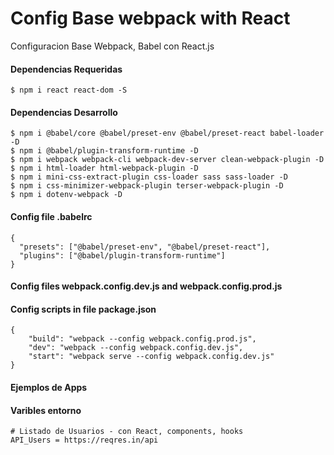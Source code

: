 # Config Base webpack with React

Configuracion Base Webpack, Babel con React.js

#### Dependencias Requeridas

```
$ npm i react react-dom -S
```

#### Dependencias Desarrollo

```
$ npm i @babel/core @babel/preset-env @babel/preset-react babel-loader -D
$ npm i @babel/plugin-transform-runtime -D
$ npm i webpack webpack-cli webpack-dev-server clean-webpack-plugin -D
$ npm i html-loader html-webpack-plugin -D
$ npm i mini-css-extract-plugin css-loader sass sass-loader -D
$ npm i css-minimizer-webpack-plugin terser-webpack-plugin -D
$ npm i dotenv-webpack -D
```

#### Config file .babelrc

```
{
  "presets": ["@babel/preset-env", "@babel/preset-react"],
  "plugins": ["@babel/plugin-transform-runtime"]
}
```

#### Config files webpack.config.dev.js and webpack.config.prod.js

#### Config scripts in file package.json

```
{
    "build": "webpack --config webpack.config.prod.js",
    "dev": "webpack --config webpack.config.dev.js",
    "start": "webpack serve --config webpack.config.dev.js"
}
```

#### Ejemplos de Apps

#### Varibles entorno

```
# Listado de Usuarios - con React, components, hooks
API_Users = https://reqres.in/api
```
